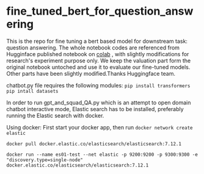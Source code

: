 # fine_tuned_bert_for_question_answering
This is the repo for fine tuning a bert based model for downstream task: question answering.
The whole notebook codes are referenced from Hugginface published notebook on [colab](https://colab.research.google.com/github/huggingface/notebooks/blob/master/examples/question_answering.ipynb#scrollTo=-t1DxGvTuGFp) , with slightly modifications for research's experiment purpose only. We keep the valuation part form the original notebook untoched and use it to evaluate our fine-tuned models. Other parts have been slightly modified.Thanks Huggingface team.

chatbot.py file requires the following modules:
`pip install transformers`
`pip intall datasets`


In order to run gpt_and_squad_QA.py which is an attempt to open domain chatbot interactive mode, Elastic search has to be installed, preferably running the Elastic search with docker. 

Using docker:
First start your docker app, then run
`docker network create elastic`

`docker pull docker.elastic.co/elasticsearch/elasticsearch:7.12.1`

`docker run --name es01-test --net elastic -p 9200:9200 -p 9300:9300 -e "discovery.type=single-node" docker.elastic.co/elasticsearch/elasticsearch:7.12.1`



